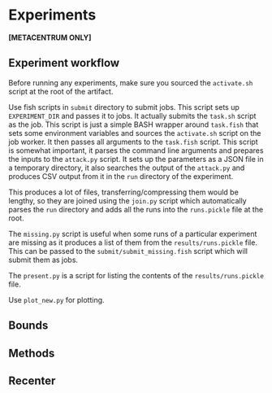 # Experiments

**[METACENTRUM ONLY]**

## Experiment workflow

Before running any experiments, make sure you sourced the `activate.sh` script at the
root of the artifact.

Use fish scripts in `submit` directory to submit jobs. This script sets up `EXPERIMENT_DIR` and passes it to jobs.
It actually submits the `task.sh` script as the job. This script is just a simple BASH wrapper
around `task.fish` that sets some environment variables and sources the `activate.sh` script on
the job worker. It then passes all arguments to the `task.fish` script. This script is somewhat
important, it parses the command line arguments and prepares the inputs to the `attack.py` script.
It sets up the parameters as a JSON file in a temporary directory, it also searches the output of
the `attack.py` and produces CSV output from it in the `run` directory of the experiment.

This produces a lot of files, transferring/compressing them would be lengthy, so they are joined using the `join.py` script
which automatically parses the `run` directory and adds all the runs into the `runs.pickle` file at the root.

The `missing.py` script is useful when some runs of a particular experiment are missing as it produces
a list of them from the `results/runs.pickle` file. This can be passed to the `submit/submit_missing.fish`
script which will submit them as jobs.

The `present.py` is a script for listing the contents of the `results/runs.pickle` file.

Use `plot_new.py` for plotting.  

## Bounds

## Methods

## Recenter